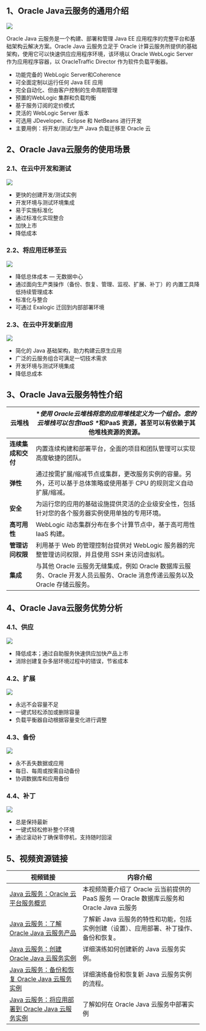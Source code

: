 ## 1、Oracle Java云服务的通用介绍

![](https://public-supply-service.oss-cn-beijing.aliyuncs.com/public_dev_supplier/f109c5c2-a231-457d-a918-770261176fd9.png)

Oracle Java 云服务是一个构建、部署和管理 Java EE 应用程序的完整平台和基础架构云解决方案。Oracle Java 云服务立足于 Oracle 计算云服务所提供的基础架构，使用它可以快速供应应用程序环境，该环境以 Oracle WebLogic Server 作为应用程序容器，以 OracleTraffic Director 作为软件负载平衡器。

- 功能完备的 WebLogic Server和Coherence
- 可全面定制以运行任何 Java EE 应用
- 完全自动化、但由客户控制的生命周期管理
- 预置的WebLogic 集群和负载均衡
- 基于服务订阅的定价模式
- 灵活的 WebLogic Server 版本
- 可选用 JDeveloper、Eclipse 和 NetBeans 进行开发
- 主要用例：将开发/测试/生产 Java 负载迁移至 Oracle 云

## 2、Oracle Java云服务的使用场景

### 2.1、在云中开发和测试

![](https://public-supply-service.oss-cn-beijing.aliyuncs.com/public_dev_supplier/fd9e1600-be51-4459-96cc-0de5e1f44dc3.png)

- 更快的创建开发/测试实例
- 开发环境与测试环境集成
- 易于实施标准化
- 通过标准化实现整合
- 加快上市
- 降低成本

### 2.2、将应用迁移至云

![](https://public-supply-service.oss-cn-beijing.aliyuncs.com/public_dev_supplier/60fa8487-057c-4a13-8c4d-784ba31bc9e1.png)

- 降低总体成本 — 无数据中心
- 通过面向生产类操作（备份、恢复、管理、监视、扩展、补丁）的 内置工具降低持续管理成本
- 标准化与整合
- 可通过 Exalogic 迁回到内部部署环境

### 2.3、在云中开发新应用

![](https://public-supply-service.oss-cn-beijing.aliyuncs.com/public_dev_supplier/349124d1-29b0-4d55-95fc-ecf7734683f7.png)

- 简化的 Java 基础架构，助力构建云原生应用
- 广泛的云服务组合可满足一切技术需求
- 开发环境与测试环境集成
- 降低总成本

## 3、Oracle Java云服务特性介绍

<table dir="auto" class=\"table table-bordered table-striped table-condensed\">
<thead>
<tr>
<th>云堆栈</th>
<th>*<em>使用 Oracle云堆栈将您的应用堆栈定义为一个组合。您的云堆栈可以包含IaaS *</em>和PaaS 资源，甚至可以有依赖于其他堆栈资源的资源。</th>
</tr>
</thead>
<tbody>
<tr>
<td><strong>连续集成和交付</strong></td>
<td>内置连续构建和部署平台，全面的项目和团队管理可以实现高度敏捷的团队。</td>
</tr>
<tr>
<td><strong>弹性</strong></td>
<td>通过按需扩展/缩减节点或集群，更改服务实例的容量。另外，还可以基于总体策略或使用基于 CPU 的规则定义自动扩展/缩减。</td>
</tr>
<tr>
<td><strong>安全</strong></td>
<td>为运行您的应用的基础设施提供灵活的企业级安全性，包括针对您的各个服务器实例使用单独的专用环境。</td>
</tr>
<tr>
<td><strong>高可用性</strong></td>
<td>WebLogic 动态集群分布在多个计算节点中，基于高可用性 IaaS 构建。</td>
</tr>
<tr>
<td><strong>管理访问权限</strong></td>
<td>利用基于 Web 的管理控制台提供对 WebLogic 服务器的完整管理访问权限，并且使用 SSH 来访问虚拟机。</td>
</tr>
<tr>
<td><strong>集成</strong></td>
<td>与其他 Oracle 云服务无缝集成，例如 Oracle 数据库云服务、Oracle 开发人员云服务、Oracle 消息传递云服务以及 Oracle 存储云服务。</td>
</tr>
</tbody>
</table>

## 4、Oracle Java云服务优势分析

### 4.1、供应

![](https://public-supply-service.oss-cn-beijing.aliyuncs.com/public_dev_supplier/a8ceb9ac-6071-4069-89ed-380bc7f02b05.png)

- 降低成本；通过自助服务快速供应加快产品上市
- 消除创建复杂多层环境过程中的错误，节省成本

### 4.2、扩展

![](https://public-supply-service.oss-cn-beijing.aliyuncs.com/public_dev_supplier/0acbaf9f-9b68-4627-b824-ad002ceb79a7.png)

- 永远不会容量不足
- 一键式轻松添加或删除容量
- 负载平衡器自动根据容量变化进行调整

### 4.3、备份

![](https://public-supply-service.oss-cn-beijing.aliyuncs.com/public_dev_supplier/fb3cbf45-0fbc-4f8c-a0da-99692164a402.png)

- 永不丢失数据或应用
- 每日、每周或按需自动备份
- 协调数据库和应用备份

### 4.4、补丁

![](https://public-supply-service.oss-cn-beijing.aliyuncs.com/public_dev_supplier/edebb0be-ad53-42ae-b3a3-c33719a55b28.png)

- 总是保持最新
- 一键式轻松修补整个环境
- 通过滚动补丁确保零停机，支持随时回滚

## 5、视频资源链接

| 视频链接                                     | 内容介绍                                     |
| ---------------------------------------- | ---------------------------------------- |
| [Java  云服务：Oracle 云平台服务概览](https://www.youtube.com/embed/FLSG9XGsPtw?autoplay=1) | 本视频简要介绍了 Oracle 云当前提供的 PaaS 服务 — Oracle 数据库云服务和 Oracle Java  云服务 |
| [Java  云服务：了解 Oracle Java 云服务产品](https://www.youtube.com/embed/fWHQuV9482w?autoplay=1) | 了解新 Java 云服务的特性和功能，包括实例创建（设置）、应用部署、补丁操作、备份和恢复。 |
| [Java  云服务：创建 Oracle Java 云服务实例](https://www.youtube.com/embed/b3T_MuB-7WY?autoplay=1) | 详细演练如何创建新的 Java 云服务实例。                   |
| [Java  云服务：备份和恢复 Oracle Java 云服务实例](https://www.youtube.com/embed/lwkTiC5PiMU?autoplay=1) | 详细演练备份和恢复新 Java 云服务实例的流程。                |
| [Java  云服务：将应用部署到 Oracle Java 云服务实例](https://www.youtube.com/embed/T_DnKeGdXhA?autoplay=1) | 了解如何在 Oracle Java 云服务中部署实例               |

